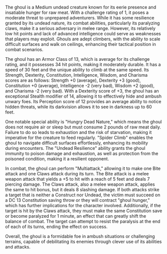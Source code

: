 The ghoul is a Medium undead creature known for its eerie presence and insatiable hunger for raw meat. With a challenge rating of 1, it poses a moderate threat to unprepared adventurers. While it has some resilience granted by its undead nature, its combat abilities, particularly its paralyzing claws, make it a serious adversary in melee range. However, its relatively low hit points and lack of advanced intelligence could serve as weaknesses that players may exploit. Ghouls are adept climbers, with the ability to scale difficult surfaces and walk on ceilings, enhancing their tactical position in combat scenarios. 

The ghoul has an Armor Class of 13, which is average for its challenge rating, and it possesses 34 hit points, making it moderately durable. It has a speed of 30 feet and the unique ability to climb at the same speed. Its Strength, Dexterity, Constitution, Intelligence, Wisdom, and Charisma scores are as follows: Strength +0 (average), Dexterity +3 (good), Constitution +0 (average), Intelligence -2 (very bad), Wisdom +2 (good), and Charisma -2 (very bad). With a Dexterity score of +3, the ghoul has an exceptional Stealth modifier of 14, allowing it to effectively hide and ambush unwary foes. Its Perception score of 12 provides an average ability to notice hidden threats, while its darkvision allows it to see in darkness up to 60 feet.

One notable special ability is "Hungry Dead Nature," which means the ghoul does not require air or sleep but must consume 2 pounds of raw meat daily. Failure to do so leads to exhaustion and the risk of starvation, making it imperative for the creature to feed regularly. "Spider Climb" enables the ghoul to navigate difficult surfaces effortlessly, enhancing its mobility during encounters. The "Undead Resilience" ability grants the ghoul immunity to poison damage and exhaustion, as well as protection from the poisoned condition, making it a resilient opponent.

In combat, the ghoul can perform "Multiattack," allowing it to make one Bite attack and one Claws attack during its turn. The Bite attack is a melee weapon attack that yields a +5 to hit with a reach of 5 feet and deals 7 piercing damage. The Claws attack, also a melee weapon attack, applies the same to hit bonus, but it deals 8 slashing damage. If both attacks strike a target that is neither a Construct nor Undead, the victim must succeed on a DC 13 Constitution saving throw or they will contract "ghoul hunger," which has further implications for the character involved. Additionally, if the target is hit by the Claws attack, they must make the same Constitution save or become paralyzed for 1 minute, an effect that can greatly shift the balance of combat. The target can attempt to resist the paralysis at the end of each of its turns, ending the effect on success.

Overall, the ghoul is a formidable foe in ambush situations or challenging terrains, capable of debilitating its enemies through clever use of its abilities and attacks.